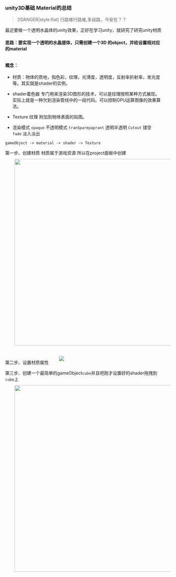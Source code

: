 
### unity3D基础 Material的总结

  > [!DANGER|style:flat]  行路难行路难,多歧路，今安在？？

  最近要做一个透明水晶体的unity效果，正好在学习unity，就研究了研究unity材质

  #### 思路：要实现一个透明的水晶提体，只需创建一个3D 的object，并给设置相对应的material
  ######  
  #### 概念： 
  - 材质：物体的质地，指色彩，纹理，光滑度，透明度，反射率折射率，发光度等。其实就是shader的实例。

  - shader着色器  专门用来渲染3D图形的技术，可以是纹理按照某种方式展现。实际上就是一种欠到渲染管线中的一段代码。可以控制GPU运算图像的效果算法。

  - Texture 纹理 附加到物体表面的贴图。

  - 渲染模式  `opaque` 不透明模式  `tranSparepaprant` 透明半透明  `Cutout` 镂空  `fade` 淡入淡出

  
  `gameObject -> material -> shader -> Texture`
  
  第一步、创建材质  材质属于游戏资源  所以在project面板中创建
  <img src="https://suckosn-blog.oss-cn-hangzhou.aliyuncs.com/img_static/14611616036052_.pic_hd.jpg"  style="padding: 10px 30px;height:600px;"/>

  第二步、设置材质属性
   <img src="https://suckosn-blog.oss-cn-hangzhou.aliyuncs.com/img_static/27511616039769_.pic_hd.jpg"  style="padding: 10px 30px;0:600px;"/>
  
  第三步、创建一个最简单的gameObject`cube`并且吧刚才设置好的shader拖拽到`cube`上 
  <img src="https://suckosn-blog.oss-cn-hangzhou.aliyuncs.com/img_static/27521616039881_.pic_hd.jpg" style="padding: 10px 30px;height:600px;"/>





  



  
